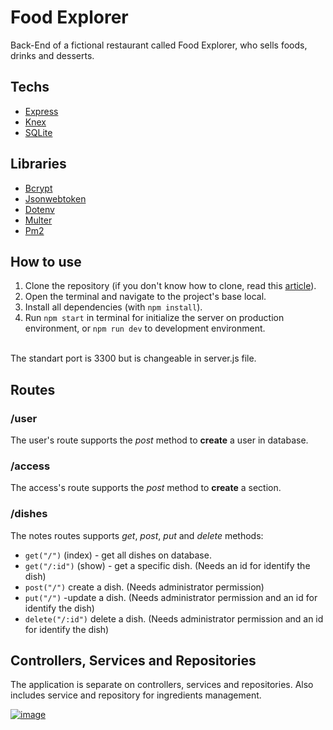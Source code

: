 # Food Explorer

Back-End of a fictional restaurant called Food Explorer, who sells foods, drinks and desserts.

## Techs
- [Express](https://expressjs.com/)
- [Knex](http://knexjs.org/)
- [SQLite](https://www.sqlite.org/index.html)

## Libraries
- [Bcrypt](https://www.npmjs.com/package/bcrypt)
- [Jsonwebtoken](https://jwt.io/)
- [Dotenv](https://www.npmjs.com/package/dotenv)
- [Multer](https://www.npmjs.com/package/multer)
- [Pm2](https://pm2.keymetrics.io/docs/usage/quick-start/)

## How to use
1. Clone the repository (if you don't know how to clone, read this [article](https://docs.github.com/en/repositories/creating-and-managing-repositories/cloning-a-repository)).
2. Open the terminal and navigate to the project's base local.
3. Install all dependencies (with ```npm install```).
4. Run ```npm start``` in terminal for initialize the server on production environment, or ```npm run dev``` to development environment.
<br>
The standart port is 3300 but is changeable in server.js file.

## Routes

### /user

The user's route supports the *post* method to **create** a user in database.

### /access

The access's route supports the *post* method to **create** a section.

### /dishes

The notes routes supports *get*, *post*, *put* and *delete* methods:

- ```get("/")``` (index) - get all dishes on database.
- ```get("/:id")``` (show) - get a specific dish. (Needs an id for identify the dish)
- ```post("/")``` create a dish. (Needs administrator permission)
- ```put("/")``` -update a dish. (Needs administrator permission and an id for identify the dish)
- ```delete("/:id")``` delete a dish. (Needs administrator permission and an id for identify the dish)

## Controllers, Services and Repositories

The application is separate on controllers, services and repositories. Also includes service and repository for ingredients management.

[![image](https://user-images.githubusercontent.com/86017907/179060688-590eac0e-1195-4bad-80d3-8c848b0af5e2.png)](/LICENSE)
